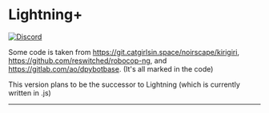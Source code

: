 # Lightning+
[![Discord](https://img.shields.io/discord/527887739178188830.svg)](https://discord.gg/ZqU3XEw)


Some code is taken from https://git.catgirlsin.space/noirscape/kirigiri, https://github.com/reswitched/robocop-ng, and https://gitlab.com/ao/dpybotbase. (It's all marked in the code)

This version plans to be the successor to Lightning (which is currently written in .js)

---
